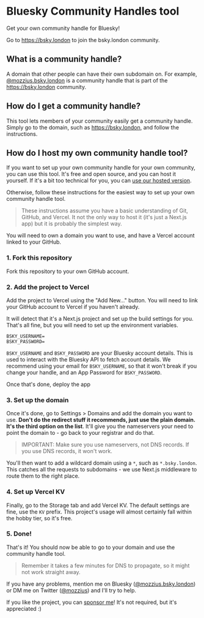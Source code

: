 # Bluesky Community Handles tool

Get your own community handle for Bluesky!

Go to https://bsky.london to join the bsky.london community.

## What is a community handle?

A domain that other people can have their own subdomain on. For example, [@mozzius.bsky.london](https://mozzius.bsky.london) is a community handle that is part of the https://bsky.london community.

## How do I get a community handle?

This tool lets members of your community easily get a community handle. Simply go to the domain, such as https://bsky.london, and follow the instructions.

## How do I host my own community handle tool?

If you want to set up your own community handle for your own community, you can use this tool. It's free and open source, and you can host it yourself. If it's a bit too technical for you, you can [use our hosted version](https://bsky.london/get-your-own).

Otherwise, follow these instructions for the easiest way to set up your own community handle tool.

> These instructions assume you have a basic understanding of Git, GitHub, and Vercel. It not the only way to host it (it's just a Next.js app) but it is probably the simplest way.

You will need to own a domain you want to use, and have a Vercel account linked to your GitHub.

### 1. Fork this repository

Fork this repository to your own GitHub account.

### 2. Add the project to Vercel

Add the project to Vercel using the "Add New..." button. You will need to link your GitHub account to Vercel if you haven't already.

It will detect that it's a Next.js project and set up the build settings for you. That's all fine, but you will need to set up the environment variables.

```env
BSKY_USERNAME=
BSKY_PASSWORD=
```

`BSKY_USERNAME` and `BSKY_PASSWORD` are your Bluesky account details. This is used to interact with the Bluesky API to fetch account details. We recommend using your email for `BSKY_USERNAME`, so that it won't break if you change your handle, and an App Password for `BSKY_PASSWORD`.

Once that's done, deploy the app

### 3. Set up the domain

Once it's done, go to Settings > Domains and add the domain you want to use. **Don't do the redirect stuff it recommends, just use the plain domain. It's the third option on the list**. It'll give you the nameservers your need to point the domain to - go back to your registrar and do that.

> IMPORTANT: Make sure you use nameservers, not DNS records. If you use DNS records, it won't work.

You'll then want to add a wildcard domain using a `*`, such as `*.bsky.london`. This catches all the requests to subdomains - we use Next.js middleware to route them to the right place.

### 4. Set up Vercel KV

Finally, go to the Storage tab and add Vercel KV. The default settings are fine, use the `KV` prefix. This project's usage will almost certainly fall within the hobby tier, so it's free.

### 5. Done!

That's it! You should now be able to go to your domain and use the community handle tool.

> Remember it takes a few minutes for DNS to propagate, so it might not work straight away.

If you have any problems, mention me on Bluesky ([@mozzius.bsky.london](https://bsky.app/profile/mozzius.bsky.london)) or DM me on Twitter ([@mozzius](https://twitter.com/mozzius)) and I'll try to help.

If you like the project, you can [sponsor me](https://github.com/sponsors/mozzius)! It's not required, but it's appreciated :)
